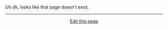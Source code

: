 Uh oh, looks like that page doesn't exist.

<hr>
<div style="text-align:center">
	<a class="edit-link" href="https://github.com/wcarhart/docs/blob/master/docs/birdhouse/_404.md" target="_blank"><i class="fas fa-edit"></i> Edit this page</a>
</div>